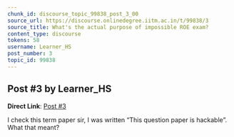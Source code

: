 ```yaml
---
chunk_id: discourse_topic_99838_post_3_00
source_url: https://discourse.onlinedegree.iitm.ac.in/t/99838/3
source_title: What's the actual purpose of impossible ROE exam?
content_type: discourse
tokens: 58
username: Learner_HS
post_number: 3
topic_id: 99838
---
```


## Post #3 by Learner_HS

**Direct Link**: [Post #3](https://discourse.onlinedegree.iitm.ac.in/t/99838/3)

I check this term paper sir, I was written “This question paper is hackable”. What that meant?
